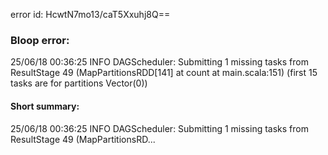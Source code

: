 error id: HcwtN7mo13/caT5Xxuhj8Q==
### Bloop error:

25/06/18 00:36:25 INFO DAGScheduler: Submitting 1 missing tasks from ResultStage 49 (MapPartitionsRDD[141] at count at main.scala:151) (first 15 tasks are for partitions Vector(0))
#### Short summary: 

25/06/18 00:36:25 INFO DAGScheduler: Submitting 1 missing tasks from ResultStage 49 (MapPartitionsRD...